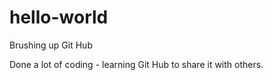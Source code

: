 # hello-world
Brushing up Git Hub

Done a lot of coding - learning Git Hub to share it with others.
